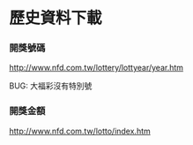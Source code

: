 # 歷史資料下載

### 開獎號碼

http://www.nfd.com.tw/lottery/lottyear/year.htm

BUG: 大福彩沒有特別號

### 開獎金額

http://www.nfd.com.tw/lotto/index.htm

